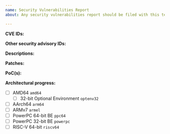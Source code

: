 ```yaml
---
name: Security Vulnerabilities Report
about: Any security vulnerabilities report should be filed with this template.

---
```

<!-- Please remove items do not apply. -->

**CVE IDs:** <!-- Comma-separated list of CVE IDs. -->

**Other security advisory IDs:** <!-- Please list with references to each ID. -->

**Descriptions:**
<!-- Original mailing list message(s) or other description(s) here. -->

**Patches:** <!-- Leave "N/A" if version update is preferred, otherwise please label each patch with ref. to original vulnerability ID(s). -->

**PoC(s):** <!-- Please list links to available PoCs (Proof of Concepts). -->

**Architectural progress:**
<!-- Please remove any architecture to which the security vulnerabilities do not apply. -->
- [ ] AMD64 `amd64`
    - [ ] 32-bit Optional Environment `optenv32`
- [ ] AArch64 `arm64`
- [ ] ARMv7 `armel`
- [ ] PowerPC 64-bit BE `ppc64`
- [ ] PowerPC 32-bit BE `powerpc`
- [ ] RISC-V 64-bit `riscv64`
